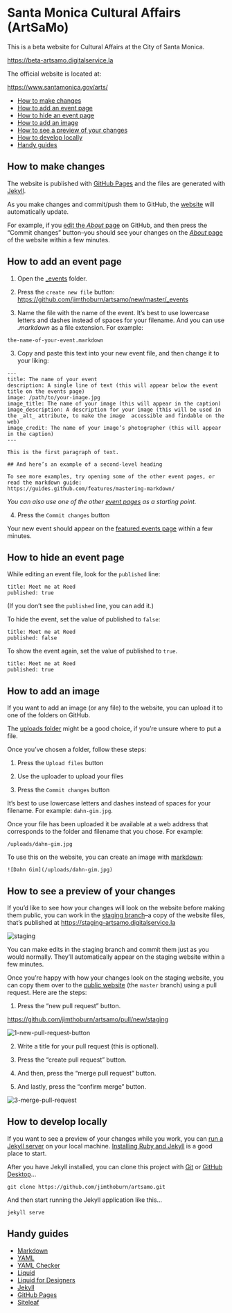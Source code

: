 # Santa Monica Cultural Affairs (ArtSaMo)

This is a beta website for Cultural Affairs at the City of Santa Monica.

https://beta-artsamo.digitalservice.la

The official website is located at:

https://www.santamonica.gov/arts/

* [How to make changes](#how-to-make-changes)
* [How to add an event page](#how-to-add-an-event-page)
* [How to hide an event page](#how-to-hide-an-event-page)
* [How to add an image](#how-to-add-an-image)
* [How to see a preview of your changes](#how-to-see-a-preview-of-your-changes)
* [How to develop locally](#how-to-develop-locally)
* [Handy guides](#handy-guides)

## How to make changes

The website is published with [GitHub Pages](https://pages.github.com) and the files are generated with [Jekyll](https://jekyllrb.com).

As you make changes and commit/push them to GitHub, the [website](https://beta-artsamo.digitalservice.la) will automatically update.

For example, if you [edit the _About_ page](https://github.com/jimthoburn/artsamo/edit/master/about.md) on GitHub, and then press the “Commit changes” button–you should see your changes on the [_About_ page](https://beta-artsamo.digitalservice.la/about/) of the website within a few minutes.

## How to add an event page

1. Open the [\_events](https://github.com/jimthoburn/artsamo/tree/master/_events) folder.

2. Press the `create new file` button: https://github.com/jimthoburn/artsamo/new/master/_events

3. Name the file with the name of the event. It’s best to use lowercase letters and dashes instead of spaces for your filename. And you can use _.markdown_ as a file extension. For example:
```
the-name-of-your-event.markdown
```

3. Copy and paste this text into your new event file, and then change it to your liking:
```
---
title: The name of your event
description: A single line of text (this will appear below the event title on the events page)
image: /path/to/your-image.jpg
image_title: The name of your image (this will appear in the caption)
image_description: A description for your image (this will be used in the _alt_ attribute, to make the image  accessible and findable on the web)
image_credit: The name of your image’s photographer (this will appear in the caption)
---

This is the first paragraph of text.

## And here’s an example of a second-level heading

To see more examples, try opening some of the other event pages, or read the markdown guide:
https://guides.github.com/features/mastering-markdown/
```

*You can also use one of the other [event pages](https://github.com/jimthoburn/artsamo/tree/master/_events) as a starting point.*

4. Press the `Commit changes` button

Your new event should appear on the [featured events page](https://beta-artsamo.digitalservice.la/events/) within a few minutes.

## How to hide an event page

While editing an event file, look for the `published` line:
```
title: Meet me at Reed
published: true
```

(If you don’t see the `published` line, you can add it.)

To hide the event, set the value of published to `false`:
```
title: Meet me at Reed
published: false
```

To show the event again, set the value of published to `true`.
```
title: Meet me at Reed
published: true
```

## How to add an image

If you want to add an image (or any file) to the website, you can upload it to one of the folders on GitHub.

The [uploads folder](https://github.com/jimthoburn/artsamo/tree/master/uploads) might be a good choice, if you’re unsure where to put a file.

Once you’ve chosen a folder, follow these steps:

1. Press the `Upload files` button

2. Use the uploader to upload your files

3. Press the `Commit changes` button

It’s best to use lowercase letters and dashes instead of spaces for your filename. For example: `dahn-gim.jpg`.

Once your file has been uploaded it be available at a web address that corresponds to the folder and filename that you chose. For example:

```
/uploads/dahn-gim.jpg
```

To use this on the website, you can create an image with [markdown](https://guides.github.com/features/mastering-markdown/):

```
![Dahn Gim](/uploads/dahn-gim.jpg)
```

## How to see a preview of your changes

If you’d like to see how your changes will look on the website before making them public, you can work in the [staging branch](https://github.com/jimthoburn/artsamo/tree/staging)–a copy of the website files, that’s published at https://staging-artsamo.digitalservice.la

![staging](https://user-images.githubusercontent.com/926616/47131296-bcb61180-d252-11e8-90e0-56a2e7552163.png)

You can make edits in the staging branch and commit them just as you would normally. They’ll automatically appear on the staging website within a few minutes.

Once you’re happy with how your changes look on the staging website, you can copy them over to the [public website](https://beta-artsamo.digitalservice.la) (the `master` branch) using a pull request. Here are the steps:

1. Press the “new pull request” button.

https://github.com/jimthoburn/artsamo/pull/new/staging

![1-new-pull-request-button](https://user-images.githubusercontent.com/926616/47131298-bde73e80-d252-11e8-8cd6-f64703af5c2b.png)

2. Write a title for your pull request (this is optional).

3. Press the “create pull request” button.

4. And then, press the “merge pull request” button.

5. And lastly, press the “confirm merge” button.

![3-merge-pull-request](https://user-images.githubusercontent.com/926616/47131302-c0499880-d252-11e8-9393-75dcfcd49650.png)

## How to develop locally

If you want to see a preview of your changes while you work, you can [run a Jekyll server](https://jekyllrb.com) on your local machine. [Installing Ruby and Jekyll](https://jekyllrb.com/docs/installation/) is a good place to start.

After you have Jekyll installed, you can clone this project with [Git](https://git-scm.com) or [GitHub Desktop](https://desktop.github.com)…

```
git clone https://github.com/jimthoburn/artsamo.git
```

And then start running the Jekyll application like this...

```
jekyll serve
```

## Handy guides

* [Markdown](https://guides.github.com/features/mastering-markdown/)
* [YAML](https://docs.ansible.com/ansible/latest/reference_appendices/YAMLSyntax.html)
* [YAML Checker](http://www.yamllint.com)
* [Liquid](https://shopify.github.io/liquid/)
* [Liquid for Designers](https://github.com/Shopify/liquid/wiki/Liquid-for-Designers)
* [Jekyll](https://jekyllrb.com/docs/home/)
* [GitHub Pages](https://pages.github.com)
* [Siteleaf](https://www.siteleaf.com)

